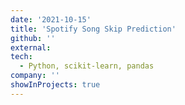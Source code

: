 ```yaml
---
date: '2021-10-15'
title: 'Spotify Song Skip Prediction'
github: ''
external: 
tech:
  - Python, scikit-learn, pandas
company: ''
showInProjects: true
---
```



